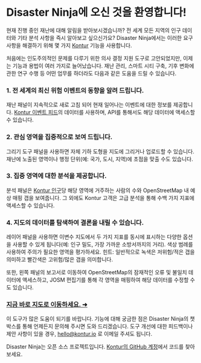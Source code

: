 Disaster Ninja에 오신 것을 환영합니다!
============================

현재 진행 중인 재난에 대해 알림을 받아보시겠습니까? 전 세계 모든 지역의 인구 데이터와 기타 분석 사항을 즉시 알아보고 싶으신가요? Disaster Ninja에서는 이러한 요구 사항을 해결하기 위해 몇 가지 [Kontur](https://www.kontur.io/) 기능을 사용합니다.

처음에는 인도주의적인 문제를 다루기 위한 의사 결정 지원 도구로 고안되었지만, 이제는 기능과 용법이 여러 가지로 늘어났습니다. 재난 관리, 스마트 시티 구축, 기후 변화에 관한 연구 수행 등 어떤 업무를 하더라도 다음과 같은 도움을 드릴 수 있습니다.

### 1. 전 세계의 최신 위험 이벤트의 동향을 알려 드립니다.

재난 패널이 지속적으로 새로 고침 되어 현재 일어나는 이벤트에 대한 정보를 제공합니다. [Kontur 이벤트 피드](https://www.kontur.io/portfolio/event-feed/)의 데이터를 사용하며, API를 통해서도 해당 데이터에 액세스할 수 있습니다.

### 2. 관심 영역을 집중적으로 보여 드립니다.

그리기 도구 패널을 사용하면 자체 기하 도형을 지도에 그리거나 업로드할 수 있습니다. 재난에 노출된 영역이나 행정 단위(예: 국가, 도시, 지역)에 초점을 맞출 수도 있습니다.

### 3. 집중 영역에 대한 분석을 제공합니다.

분석 패널은 [Kontur 인구](https://data.humdata.org/dataset/kontur-population-dataset)당 해당 영역에 거주하는 사람의 수와 OpenStreetMap 내 예상 매핑 갭을 보여줍니다. 그 외에도 Kontur 고객은 고급 분석을 통해 수백 가지 지표에 액세스할 수 있습니다.

### 4. 지도의 데이터를 탐색하여 결론을 내릴 수 있습니다.

레이어 패널을 사용하면 이변수 지도에서 두 가지 지표를 동시에 표시하는 다양한 옵션을 사용할 수 있게 됩니다(예: 인구 밀도, 가장 가까운 소방서까지의 거리). 색상 범례를 사용하여 주의가 필요한 영역을 평가하세요.
힌트: 일반적으로 녹색은 저위험/적은 갭을 의미하고 빨간색은 고위험/많은 갭을 의미합니다.

또한, 왼쪽 패널의 보고서로 이동하여 OpenStreetMap의 잠재적인 오류 및 불일치 데이터에 액세스하고, JOSM 편집기를 통해 각 영역을 매핑하여 해당 데이터를 수정할 수도 있습니다.

### [지금 바로 지도로 이동하세요. ➜](/ "map")

이 도구가 많은 도움이 되기를 바랍니다. 기능에 대해 궁금한 점은 Disaster Ninja의 챗박스를 통해 언제든지 문의해 주시면 도와 드리겠습니다. 도구 개선에 대한 피드백이나 제안 사항이 있을 경우, [hello@kontur.io](mailto:hello@kontur.io) 로 이메일 주셔도 됩니다.

Disaster Ninja는 오픈 소스 프로젝트입니다. [Kontur의 GitHub 계정](https://github.com/konturio)에서 코드를 찾아보세요.
